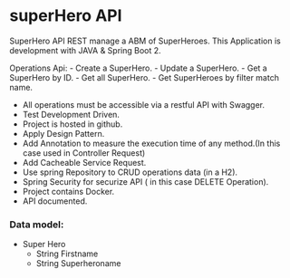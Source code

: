# superHero API

SuperHero API REST manage a ABM of SuperHeroes.
This Application is development with JAVA & Spring Boot 2. 

Operations Api:
      - Create a SuperHero.
      - Update a SuperHero.
      - Get a SuperHero by ID.
      - Get all SuperHero.
      - Get SuperHeroes by filter match name.

- All operations must be accessible via a restful API with Swagger.
- Test Development Driven.
- Project is hosted in github.
- Apply Design Pattern.
- Add Annotation to measure the execution time of any method.(In this case used in Controller Request)
- Add Cacheable Service Request.
- Use spring Repository to CRUD operations data (in a H2).
- Spring Security for securize API ( in this case DELETE Operation).
- Project contains Docker.
- API documented.



### Data model:
- Super Hero
    - String Firstname
    - String Superheroname
